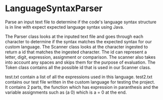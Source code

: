 # LanguageSyntaxParser
Parse an input text file to determine if the code's language syntax structure is in line with expect expected language syntax using Java.

The Parser class looks at the inputed text file and goes through each character to determine if the syntax matches the expected syntax for our custom language.
The Scanner class looks at the character ingested to return a id that matches the ingested character. The id can represent a letter, digit, expression, assignment or comparison. The scanner also takes into account any spaces and skips them for the purpose of evaluation.
The Token class contains all the possible id that is used in our Scanner class.

test.txt contain a list of all the expressions used in this language.
test2.txt contains our test file written in the custom language for testing the project. It contains 2 parts, the function which has expression in paranthesis and the variable assignments such as (a 0) which is a = 0 at the end.

